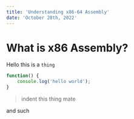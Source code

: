 ```yaml
---
title: 'Understanding x86-64 Assembly'
date: 'October 28th, 2022'
---
```


# What is x86 Assembly?

Hello this is a `thing`

```javascript
function() {
    console.log('hello world');
}
```

> indent this thing mate

and such